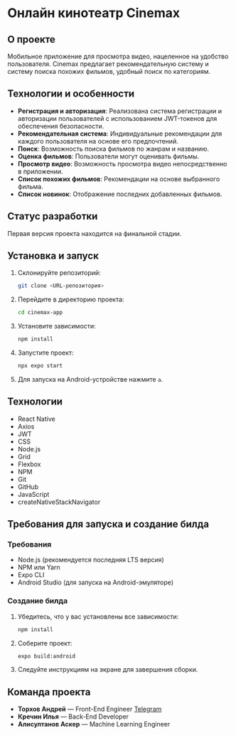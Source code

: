 # Онлайн кинотеатр Cinemax

## О проекте

Мобильное приложение для просмотра видео, нацеленное на удобство пользователя. Cinemax предлагает рекомендательную систему и систему поиска похожих фильмов, удобный поиск по категориям.

## Технологии и особенности

- **Регистрация и авторизация**: Реализована система регистрации и авторизации пользователей с использованием JWT-токенов для обеспечения безопасности.
- **Рекомендательная система**: Индивидуальные рекомендации для каждого пользователя на основе его предпочтений.
- **Поиск**: Возможность поиска фильмов по жанрам и названию.
- **Оценка фильмов**: Пользователи могут оценивать фильмы.
- **Просмотр видео**: Возможность просмотра видео непосредственно в приложении.
- **Список похожих фильмов**: Рекомендации на основе выбранного фильма.
- **Список новинок**: Отображение последних добавленных фильмов.

## Статус разработки

Первая версия проекта находится на финальной стадии.

## Установка и запуск

1. Склонируйте репозиторий:
   ```bash
   git clone <URL-репозитория>
   ```
2. Перейдите в директорию проекта:
   ```bash
   cd cinemax-app
   ```
3. Установите зависимости:
   ```bash
   npm install
   ```
4. Запустите проект:
   ```bash
   npx expo start
   ```
5. Для запуска на Android-устройстве нажмите `a`.

## Технологии

- React Native
- Axios
- JWT
- CSS
- Node.js
- Grid
- Flexbox
- NPM
- Git
- GitHub
- JavaScript
- createNativeStackNavigator

## Требования для запуска и создание билда

### Требования

- Node.js (рекомендуется последняя LTS версия)
- NPM или Yarn
- Expo CLI
- Android Studio (для запуска на Android-эмуляторе)

### Создание билда

1. Убедитесь, что у вас установлены все зависимости:
   ```bash
   npm install
   ```
2. Соберите проект:
   ```bash
   expo build:android
   ```
3. Следуйте инструкциям на экране для завершения сборки.

## Команда проекта

- **Торхов Андрей** — Front-End Engineer [Telegram](https://t.me/torkhovasic)
- **Кречин Илья** — Back-End Developer
- **Алисултанов Аскер** — Мachine Learning Engineer
